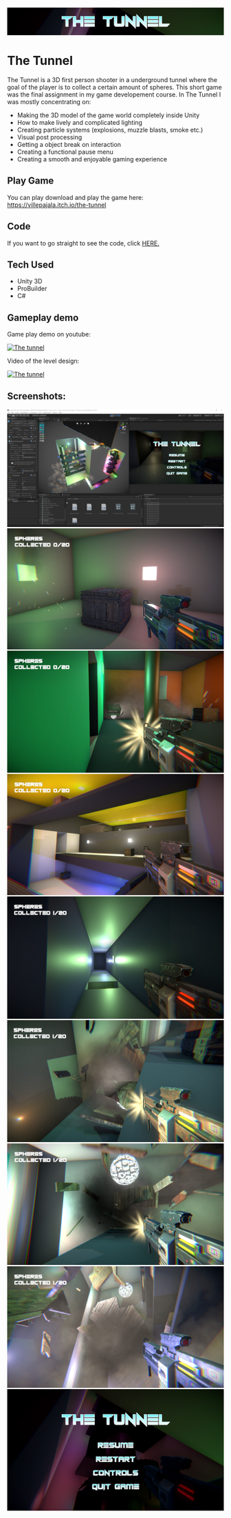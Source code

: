 ![](The%20Tunnel%20Escape/Assets/images/The_tunnel_header.png)
# The Tunnel

The Tunnel is a 3D first person shooter in a underground tunnel where the goal of the player is to collect a certain amount of spheres. This short game was the final assignment in my game developement course. In The Tunnel I was mostly concentrating on:

* Making the 3D model of the game world completely inside Unity
* How to make lively and complicated lighting
* Creating particle systems (explosions, muzzle blasts, smoke etc.)
* Visual post processing
* Getting a object break on interaction
* Creating a functional pause menu
* Creating a smooth and enjoyable gaming experience

## Play Game

You can play download and play the game here: https://villepajala.itch.io/the-tunnel

## Code

If you want to go straight to see the code, click [HERE.](The%20Tunnel%20Escape/Assets/Scripts)

## Tech Used

* Unity 3D
* ProBuilder
* C#

## Gameplay demo

Game play demo on youtube:

[![The tunnel](https://img.youtube.com/vi/zJPK_2dke8A/0.jpg)](https://www.youtube.com/watch?v=zJPK_2dke8A)

Video of the level design:

[![The tunnel](https://img.youtube.com/vi/MSvFKWTAOIo/0.jpg)](https://www.youtube.com/embed/MSvFKWTAOIo)


## Screenshots:


![](The%20Tunnel%20Escape/Assets/images/Tunnel1.png)
![](The%20Tunnel%20Escape/Assets/images/Tunnel2.png)
![](The%20Tunnel%20Escape/Assets/images/Tunnel3.png)
![](The%20Tunnel%20Escape/Assets/images/Tunnel4.png)
![](The%20Tunnel%20Escape/Assets/images/Tunnel5.png)
![](The%20Tunnel%20Escape/Assets/images/Tunnel6.png)
![](The%20Tunnel%20Escape/Assets/images/Tunnel7.png)
![](The%20Tunnel%20Escape/Assets/images/Tunnel8.png)
![](The%20Tunnel%20Escape/Assets/images/Tunnel9.png)
